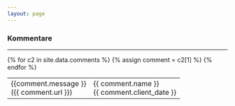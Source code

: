 ```yaml
---
layout: page
---
```

### Kommentare

<hr/>

<table id="commentsTable" class="table table-striped">
  {% for c2 in site.data.comments %}
    {% assign comment = c2[1] %}
    <tr id="comment_{{ comment.url }}" class="d-flex">
      <td class="col-sm-9">
        {{comment.message }}
        <br/>
        ({{ comment.url }})
      </td>
      <td class="col-sm-3">
        {{ comment.name }}
        <br/>
        {{ comment.client_date }}
      </td>
    </tr>
  {% endfor %}
</table>

<script>

// Filter for pageURL with `?q=/git-buch/`

function filterComments() {

  var searchParams, filter, tr, i, filtered;

  searchParams = new URL(document.location).searchParams;
  filter = searchParams && searchParams.get("q") ? "comment_"+searchParams.get("q") : null;


  tr = document.getElementById("commentsTable").getElementsByTagName("tr");

  filtered = []
  for (i = 0; i < tr.length; i++)
    if ((filter != null)  && tr[i] && (tr[i].id != filter))
        filtered.push(tr[i]);

  for (i = 0; i < filtered.length; i++)
      filtered[i].parentNode.removeChild(filtered[i]);

}

filterComments();
</script>
